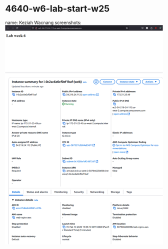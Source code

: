 # 4640-w6-lab-start-w25
name: Keziah Wacnang
screenshots:
![alt text](ss/lab6_4640ss.png)
![alt text](ss/lab6_instance.png)